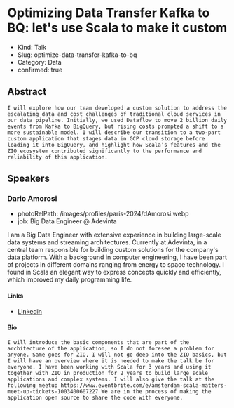 # Optimizing Data Transfer Kafka to BQ: let's use Scala to make it custom

- Kind: Talk
- Slug: optimize-data-transfer-kafka-to-bq
- Category: Data
- confirmed: true

## Abstract

```
I will explore how our team developed a custom solution to address the escalating data and cost challenges of traditional cloud services in our data pipeline. Initially, we used Dataflow to move 2 billion daily events from Kafka to BigQuery, but rising costs prompted a shift to a more sustainable model. I will describe our transition to a two-part custom application that stages data in GCP cloud storage before loading it into BigQuery, and highlight how Scala’s features and the ZIO ecosystem contributed significantly to the performance and reliability of this application.
```

## Speakers

### Dario Amorosi

- photoRelPath: /images/profiles/paris-2024/dAmorosi.webp
- job: Big Data Engineer @ Adevinta

I am a Big Data Engineer with extensive experience in building large-scale data systems and streaming architectures. Currently at Adevinta, in a central team responsible for building custom solutions for the company's data platform. With a background in computer engineering, I have been part of projects in different domains ranging from energy to space technology. I found in Scala an elegant way to express concepts quickly and efficiently, which improved my daily programming life.


#### Links

- [Linkedin](https://www.linkedin.com/in/dario-amorosi-019317151)

#### Bio

```
I will introduce the basic components that are part of the architecture of the application, so I do not foresee a problem for anyone. Same goes for ZIO, I will not go deep into the ZIO basics, but I will have an overview where it is needed to make the talk be for everyone. I have been working with Scala for 3 years and using it together with ZIO in production for 2 years to build large scale applications and complex systems. I will also give the talk at the following meetup https://www.eventbrite.com/e/amsterdam-scala-matters-meet-up-tickets-1003400607227 We are in the process of making the application open source to share the code with everyone.
```
